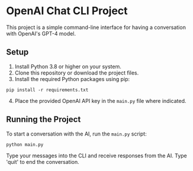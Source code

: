 # OpenAI Chat CLI Project

This project is a simple command-line interface for having a conversation with OpenAI's GPT-4 model.

## Setup

1. Install Python 3.8 or higher on your system.
2. Clone this repository or download the project files.
3. Install the required Python packages using pip:

```
pip install -r requirements.txt
```

4. Place the provided OpenAI API key in the `main.py` file where indicated.

## Running the Project

To start a conversation with the AI, run the `main.py` script:

```
python main.py
```

Type your messages into the CLI and receive responses from the AI. Type 'quit' to end the conversation.
